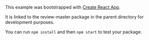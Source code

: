This example was bootstrapped with [Create React App](https://github.com/facebook/create-react-app).

It is linked to the review-master package in the parent directory for development purposes.

You can run `npm install` and then `npm start` to test your package.

